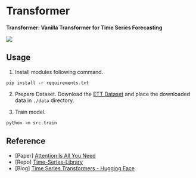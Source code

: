 # Transformer

**Transformer: Vanilla Transformer for Time Series Forecasting**

![]('./img/transformer.png)

## Usage

1. Install modules following command.

```
pip install -r requirements.txt
```

2. Prepare Dataset. Download the [ETT Dataset](https://github.com/zhouhaoyi/ETDataset) and place the downloaded data in `./data` directory.

3. Train model.

```
python -m src.train
```

## Reference

- [Paper] [Attention Is All You Need](https://arxiv.org/abs/1706.03762)
- [Repo] [Time-Series-Library](https://github.com/thuml/Time-Series-Library)
- [Blog] [Time Series Transformers - Hugging Face](https://huggingface.co/docs/transformers/model_doc/time_series_transformer)
